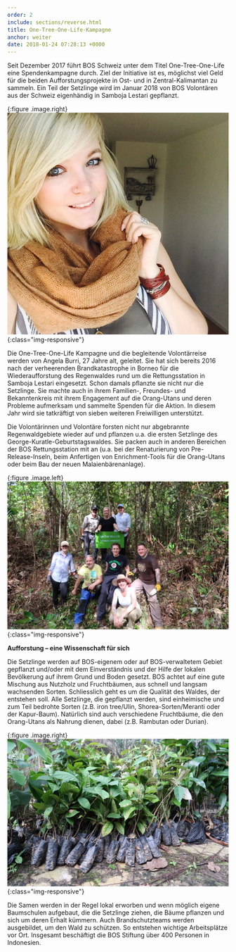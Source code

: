 ```yaml
---
order: 2
include: sections/reverse.html
title: One-Tree-One-Life-Kampagne
anchor: weiter
date: 2018-01-24 07:28:13 +0000
---
```

Seit Dezember 2017 führt BOS Schweiz unter dem Titel One-Tree-One-Life eine Spendenkampagne durch. Ziel der Initiative ist es, möglichst viel Geld für die beiden Aufforstungsprojekte in Ost- und in Zentral-Kalimantan zu sammeln. Ein Teil der Setzlinge wird im Januar 2018 von BOS Volontären aus der Schweiz eigenhändig in Samboja Lestari gepflanzt.

{:figure .image.right}
  ![image-title-here](assets/img/portraits/angela_burri.jpg){:class="img-responsive"}

Die One-Tree-One-Life Kampagne und die begleitende Volontärreise werden von Angela Burri, 27 Jahre alt, geleitet. Sie hat sich bereits 2016 nach der verheerenden Brandkatastrophe in Borneo für die Wiederaufforstung des Regenwaldes rund um die Rettungsstation in Samboja Lestari eingesetzt. Schon damals pflanzte sie nicht nur die Setzlinge. Sie machte auch in ihrem Familien-, Freundes- und Bekanntenkreis mit ihrem Engagement auf die Orang-Utans und deren Probleme aufmerksam und sammelte Spenden für die Aktion. In diesem Jahr wird sie tatkräftigt von sieben weiteren Freiwilligen unterstützt.

Die Volontärinnen und Volontäre forsten nicht nur abgebrannte Regenwaldgebiete wieder auf und pflanzen u.a. die ersten Setzlinge des George-Kuratle-Geburtstagswaldes. Sie packen auch in anderen Bereichen der BOS Rettungsstation mit an (u.a. bei der Renaturierung von Pre-Release-Inseln, beim Anfertigen von Enrichment-Tools für die Orang-Utans oder beim Bau der neuen Malaienbärenanlage).

{:figure .image.left}
  ![](/uploads/2018/01/18/IMG-20180117-WA0013.jpg){:class="img-responsive"}

**Aufforstung – eine Wissenschaft für sich**

Die Setzlinge werden auf BOS-eigenem oder auf BOS-verwaltetem Gebiet gepflanzt und/oder mit dem Einverständnis und der Hilfe der lokalen Bevölkerung auf ihrem Grund und Boden gesetzt. BOS achtet auf eine gute Mischung aus Nutzholz und Fruchtbäumen, aus schnell und langsam wachsenden Sorten. Schliesslich geht es um die Qualität des Waldes, der entstehen soll. Alle Setzlinge, die gepflanzt werden, sind einheimische und zum Teil bedrohte Sorten (z.B. iron tree/Ulin, Shorea-Sorten/Meranti oder der Kapur-Baum). Natürlich sind auch verschiedene Fruchtbäume, die den Orang-Utans als Nahrung dienen, dabei (z.B. Rambutan oder Durian).

{:figure .image.right}
  ![](/uploads/2018/01/18/IMG-20180116-WA0044.jpg){:class="img-responsive"}

Die Samen werden in der Regel lokal erworben und wenn möglich eigene Baumschulen aufgebaut, die die Setzlinge ziehen, die Bäume pflanzen und sich um deren Erhalt kümmern. Auch Brandschutzteams werden ausgebildet, um den Wald zu schützen. So entstehen wichtige Arbeitsplätze vor Ort. Insgesamt beschäftigt die BOS Stiftung über 400 Personen in Indonesien.
